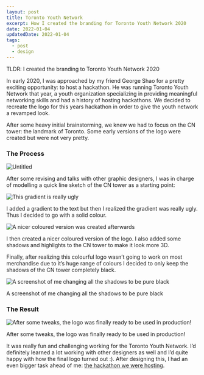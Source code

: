 ```yaml
---
layout: post
title: Toronto Youth Network
excerpt: How I created the branding for Toronto Youth Network 2020
date: 2022-01-04
updatedDate: 2022-01-04
tags:
  - post
  - design
---
```


TLDR: I created the branding to Toronto Youth Network 2020

In early 2020, I was approached by my friend George Shao for a pretty exciting opportunity: to host a hackathon. He was running Toronto Youth Network that year, a youth organization specializing in providing meaningful networking skills and had a history of hosting hackathons. We decided to recreate the logo for this years hackathon in order to give the youth network a revamped look.

After some heavy initial brainstorming, we knew we had to focus on the CN tower: the landmark of Toronto. Some early versions of the logo were created but were not very pretty.

### The Process

![Untitled](/torontoYouthNetwork/Untitled.png)

After some revising and talks with other graphic designers, I was in charge of modelling a quick line sketch of the CN tower as a starting point:

![This gradient is really ugly](/torontoYouthNetwork/Untitled%203.png)

I added a gradient to the text but then I realized the gradient was really ugly. Thus I decided to go with a solid colour.

![A nicer coloured version was created afterwards](/torontoYouthNetwork/Untitled%204.png)

I then created a nicer coloured version of the logo. I also added some shadows and highlights to the CN tower to make it look more 3D.

Finally, after realizing this colourful logo wasn’t going to work on most merchandise due to it’s huge range of colours I decided to only keep the shadows of the CN tower completely black.

![A screenshot of me changing all the shadows to be pure black](/torontoYouthNetwork/Untitled%206.jpg)

A screenshot of me changing all the shadows to be pure black

### The Result

![After some tweaks, the logo was finally ready to be used in production! ](/torontoYouthNetwork/Untitled%205.png)

After some tweaks, the logo was finally ready to be used in production!

It was really fun and challenging working for the Toronto Youth Network. I’d definitely learned a lot working with other designers as well and I’d quite happy with how the final logo turned out :). After designing this, I had an even bigger task ahead of me: [the hackathon we were hosting](../6ixbits/).
